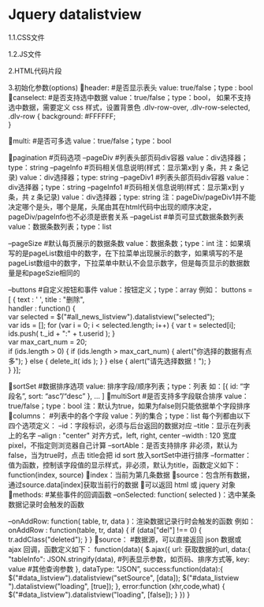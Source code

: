 # Jquery datalistview

1.1.CSS文件
<link rel="stylesheet" href="datalistview/jquery.datalistview.css">
<link rel="stylesheet" href="datalistview/bootstrap.datalistview.css">

1.2.JS文件
<script src="jquery-3.3.1.min.js"></script>

<script type="text/javascript" src="datalistview/jquery.datalistview.js"></script>
<script type="text/javascript" src="datalistview/common.js"></script>
2.HTML代码片段

<div id="pager">
<div id="info" class="pagination-info" style="float: right"></div>
</div>

<div id="data_listview"></div>	

<div id="pager1">
<div id="info1" class="pagination-info" style="float: right"></div> 
</div>

3.初始化参数(options)
header:		#是否显示表头
value: true/false；type : bool
canselect:		#是否支持选中数据
value：true/false；type：bool，
如果不支持选中数据，需要定义 css 样式，设置背景色
.dlv-row-over, .dlv-row-selected, .dlv-row {
	background: #FFFFFF; 	
}

multi:			#是否可多选
value：true/false；type：bool

pagination	#页码选项
–pageDiv	#列表头部页码div容器
value：div选择器；type：string
–pageInfo	#页码相关信息说明(样式：显示第x到 y 条，共 z 条记录)
value：div选择器；type: string
–pageDiv1	#列表头部页码div容器
value：div选择器；type：string
–pageInfo1	#页码相关信息说明(样式：显示第x到 y 条，共 z 条记录)
value：div选择器；type: string
注：pageDiv/pageDiv1并不能决定哪个是头，哪个是尾，头尾由其在html代码中出现的顺序决定，pageDiv/pageInfo也不必须是嵌套关系
–pageList	#单页可显式数据条数列表
value：数据条数列表；type：list

–pageSize	#默认每页展示的数据条数
value：数据条数；type：int
注：如果填写的是pageList数组中的数字，在下拉菜单出现展示的数字，如果填写的不是pageList数组中的数字，下拉菜单中默认不会显示数字，但是每页显示的数据数量是和pageSzie相同的

–buttons  #自定义按钮和事件
value：按钮定义；type：array
例如： 	buttons = [ {
		text : '<span style="font-size: 14px; padding-top: 4px; padding-left: 4px;" class="glyphicon glyphicon-trash" aria-hidden="true"></span>',
		title : "删除",		
		handler : function() { 	 
			var selected = $("#all_news_listview").datalistview("selected");  		
			var ids = [];
			for (var i = 0; i < selected.length; i++) {
				var t = selected[i];
				ids.push( t._id + ":" + t.userid );
			}			
			var max_cart_num = 20;  		
			if (ids.length > 0) { 
				if (ids.length > max_cart_num) {
					alert("你选择的数据有点多");
				} else { 
					delete_it( ids );
				}
			} else {
				alert("请先选择数据！");
			}	 
		}
	}];

sortSet		#数据排序选项
value: 排序字段/顺序列表；type：列表
如：[{
		id: “字段名”,
		sort: “asc”/“desc”
}, … ] 
multiSort		#是否支持多字段联合排序
value：true/false；type：bool
注：默认为true，如果为false则只能依据单个字段排序
columns：		#列表中的各个字段
value：列的集合；type：list
每个列都由以下四个选项定义：
–id：字段标识，必须与后台返回的数据对应
–title：显示在列表上的名字
–align : "center" 对齐方式，left, right, center
–width : 120 宽度 pixel，不指定则浏览器自己计算
–sortAble：是否支持排序 非必须，默认为false，当为true时，点击 title会把 id sort 放入sortSet中进行排序
–formatter：值为函数，控制该字段值的显示样式，非必须，默认为title，函数定义如下：
function(index, source)
index：当前为第几条数据
source：包含所有数据，通过source.data[index]获取当前行的数据
可以返回 html 或 jquery 对象
methods:	#某些事件的回调函数
–onSelected: function( selected )：选中某条数据记录时会触发的函数

–onAddRow: function( table, tr, data )：渲染数据记录行时会触发的函数
例如：
		    onAddRow : function(table, tr, data) {
				if (data["del"] !== 0) {
				    tr.addClass("deleted");
				} 
		    }
source：	#数据源，可以直接返回 json 数据或 ajax 回调，函数定义如下：
function(data){
$.ajax({
url: 获取数据的url,
data:{
	"tableInfo": JSON.stringify(data),	#列表显示参数，如页码、排序方式等,
	key: value		#其他查询参数
},
dataType: “JSON”,
success:function(data):{ 
	$("#data_listview").datalistview("setSource", [data]);
    	$("#data_listview ").datalistview("loading", [true]);
},
error:function (xhr,code,what) {
	$("#data_listview").datalistview("loading", [false]);
}
})
}
